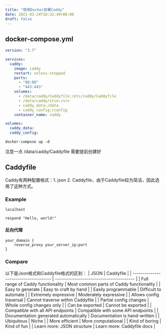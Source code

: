 ```yaml
---
title: "使用Docker部署Caddy"
date: 2021-03-24T18:32:49+08:00
draft: false
---
```

## docker-compose.yml

```yaml
version: "3.7"

services:
  caddy:
    image: caddy
    restart: unless-stopped
    ports:
      - "80:80"
      - "443:443"
    volumes:
      - /data/caddy/Caddyfile:/etc/caddy/Caddyfile
      - /data/caddy/stie:/srv
      - caddy_data:/data
      - caddy_config:/config
    container_name: caddy

volumes:
  caddy_data:
  caddy_config:
```
```shell
docker-compose up -d
```
注意一点 /data/caddy/Caddyfile 需要提前创建好

## Caddyfile

Caddy有两种配置格式：1. json 2. Caddyfile，由于Caddyfile较为简洁，因此选用了这种方式。

### Example

```
localhost

respond "Hello, world!"
```

#### 反向代理

```
your_domain {
    reverse_proxy your_server_ip:port
}
```

### Compare
以下是Json格式和Caddyfile格式的区别：
| JSON                                  | Caddyfile                                |
| ------------------------------------- | ---------------------------------------- |
| Full range of Caddy functionality     | Most common parts of Caddy functionality |
| Easy to generate                      | Easy to craft by hand                    |
| Easily programmable                   | Difficult to automate                    |
| Extremely expressive                  | Moderately expressive                    |
| Allows config traversal               | Cannot traverse within Caddyfile         |
| Partial config changes                | Whole config changes only                |
| Can be exported                       | Cannot be exported                       |
| Compatible with all API endpoints     | Compatible with some API endpoints       |
| Documentation generated automatically | Documentation is hand-written            |
| Ubiquitous                            | Niche                                    |
| More efficient                        | More computational                       |
| Kind of boring                        | Kind of fun                              |
| Learn more: JSON structure            | Learn more: Caddyfile docs               |

